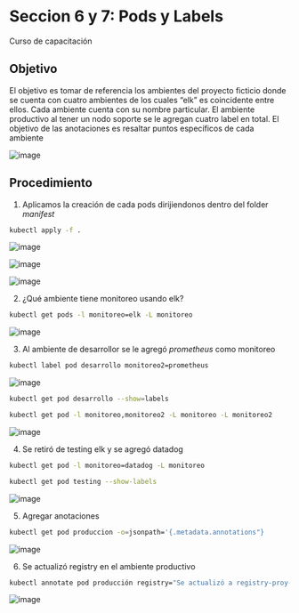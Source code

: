 # Seccion 6 y 7: Pods y Labels
Curso de capacitación

## Objetivo
El objetivo es tomar de referencia los ambientes del proyecto ficticio donde se cuenta con cuatro ambientes de los cuales “elk” es coincidente entre ellos. Cada ambiente cuenta con su nombre particular. El ambiente productivo al tener un nodo soporte se le agregan cuatro label en total.
El objetivo de las anotaciones es resaltar puntos específicos de cada ambiente

![image](https://github.com/DaCriPer/k8s-Ayi-Group/assets/49571488/2167c9f6-9a38-46fc-b9bd-bda86ebadd3e)

## Procedimiento

1. Aplicamos la creación de cada pods dirijiendonos dentro del folder _manifest_

```bash
kubectl apply -f .
```

![image](https://github.com/DaCriPer/k8s-Ayi-Group/assets/49571488/f6b2acec-1794-4c42-9acc-1b99fb839bf4)

![image](https://github.com/DaCriPer/k8s-Ayi-Group/assets/49571488/8fb6e2e3-2818-4983-ae32-6500c9f47f4f)

![image](https://github.com/DaCriPer/k8s-Ayi-Group/assets/49571488/31b1c128-71cd-4b57-9a1f-f992dcaef467)

2. ¿Qué ambiente tiene monitoreo usando elk?

```bash
kubectl get pods -l monitoreo=elk -L monitoreo
```

![image](https://github.com/DaCriPer/k8s-Ayi-Group/assets/49571488/d1d14ef3-56f5-4a2e-ae74-8df67319eed8)


3. Al ambiente de desarrollor se le agregó _prometheus_ como monitoreo

```bash
kubectl label pod desarrollo monitoreo2=prometheus
```

![image](https://github.com/DaCriPer/k8s-Ayi-Group/assets/49571488/f062f44e-4c26-4326-bc47-65c31731b1fa)

```bash
kubectl get pod desarrollo --show=labels
```

```bash
kubectl get pod -l monitoreo,monitoreo2 -L monitoreo -L monitoreo2
```

![image](https://github.com/DaCriPer/k8s-Ayi-Group/assets/49571488/92f86bdc-3283-4c8c-8cb4-20e1e22690bb)

4. Se retiró de testing elk y se agregó datadog

```bash
kubectl get pod -l monitoreo=datadog -L monitoreo
```

```bash
kubectl get pod testing --show-labels
```

![image](https://github.com/DaCriPer/k8s-Ayi-Group/assets/49571488/0bc60136-823d-415b-bdff-b248c7eae420)

5. Agregar anotaciones

```bash
kubectl get pod produccion -o=jsonpath='{.metadata.annotations"}
```

![image](https://github.com/DaCriPer/k8s-Ayi-Group/assets/49571488/301eebf2-f875-4f93-a242-2729ff0a536e)

6. Se actualizó registry en el ambiente productivo
   
```bash
kubectl annotate pod producción registry="Se actualizó a registry-proy-pi"
```

![image](https://github.com/DaCriPer/k8s-Ayi-Group/assets/49571488/814c9f15-9301-43e3-80d2-88cd3aa7aed4)

